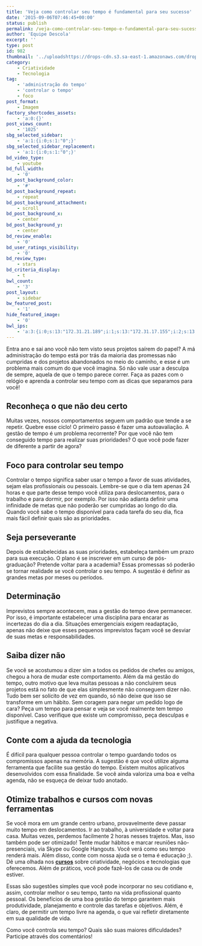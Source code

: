 ```yaml
---
title: 'Veja como controlar seu tempo é fundamental para seu sucesso'
date: '2015-09-06T07:46:45+00:00'
status: publish
permalink: /veja-como-controlar-seu-tempo-e-fundamental-para-seu-sucesso
author: 'Equipe Descola'
excerpt: ''
type: post
id: 982
thumbnail: '../uploadshttps://drops-cdn.s3.sa-east-1.amazonaws.com/drops-new/wp-content/uploads/2015/09/06074645/descola_otimize_tempo-150x150.png'
category:
    - Criatividade
    - Tecnologia
tag:
    - 'administração do tempo'
    - 'controlar o tempo'
    - foco
post_format:
    - Imagem
factory_shortcodes_assets:
    - 'a:0:{}'
post_views_count:
    - '1025'
sbg_selected_sidebar:
    - 'a:1:{i:0;s:1:"0";}'
sbg_selected_sidebar_replacement:
    - 'a:1:{i:0;s:1:"0";}'
bd_video_type:
    - youtube
bd_full_width:
    - '0'
bd_post_background_color:
    - '#'
bd_post_background_repeat:
    - repeat
bd_post_background_attachment:
    - scroll
bd_post_background_x:
    - center
bd_post_background_y:
    - center
bd_review_enable:
    - '0'
bd_user_ratings_visibility:
    - '0'
bd_review_type:
    - stars
bd_criteria_display:
    - t
bwl_count:
    - '3'
post_layout:
    - sidebar
bw_featured_post:
    - '1'
hide_featured_image:
    - '0'
bwl_ips:
    - 'a:3:{i:0;s:13:"172.31.21.189";i:1;s:13:"172.31.17.155";i:2;s:13:"172.31.53.135";}'
---
```

Entra ano e sai ano você não tem visto seus projetos saírem do papel? A má administração do tempo está por trás da maioria das promessas não cumpridas e dos projetos abandonados no meio do caminho, e esse é um problema mais comum do que você imagina. Só não vale usar a desculpa de sempre, aquela de que o tempo parece correr. Faça as pazes com o relógio e aprenda a controlar seu tempo com as dicas que separamos para você!

**Reconheça o que não deu certo**
---------------------------------

Muitas vezes, nossos comportamentos seguem um padrão que tende a se repetir. Quebre esse ciclo! O primeiro passo é fazer uma autoavaliação. A gestão de tempo é um problema recorrente? Por que você não tem conseguido tempo para realizar suas prioridades? O que você pode fazer de diferente a partir de agora?

**Foco para controlar seu tempo**
---------------------------------

Controlar o tempo significa saber usar o tempo a favor de suas atividades, sejam elas profissionais ou pessoais. Lembre-se que o dia tem apenas 24 horas e que parte desse tempo você utiliza para deslocamentos, para o trabalho e para dormir, por exemplo. Por isso não adianta definir uma infinidade de metas que não poderão ser cumpridas ao longo do dia. Quando você sabe o tempo disponível para cada tarefa do seu dia, fica mais fácil definir quais são as prioridades.

**Seja perseverante**
---------------------

Depois de estabelecidas as suas prioridades, estabeleça também um prazo para sua execução. O plano é se inscrever em um curso de pós-graduação? Pretende voltar para a academia? Essas promessas só poderão se tornar realidade se você controlar o seu tempo. A sugestão é definir as grandes metas por meses ou períodos.

**Determinação**
----------------

Imprevistos sempre acontecem, mas a gestão do tempo deve permanecer. Por isso, é importante estabelecer uma disciplina para encarar as incertezas do dia a dia. Situações emergenciais exigem readaptação, apenas não deixe que esses pequenos imprevistos façam você se desviar de suas metas e responsabilidades.

**Saiba dizer não**
-------------------

Se você se acostumou a dizer sim a todos os pedidos de chefes ou amigos, chegou a hora de mudar este comportamento. Além da má gestão do tempo, outro motivo que leva muitas pessoas a não concluírem seus projetos está no fato de que elas simplesmente não conseguem dizer não. Tudo bem ser solícito de vez em quando, só não deixe que isso se transforme em um hábito. Sem coragem para negar um pedido logo de cara? Peça um tempo para pensar e veja se você realmente tem tempo disponível. Caso verifique que existe um compromisso, peça desculpas e justifique a negativa.

**Conte com a ajuda da tecnologia**
-----------------------------------

É difícil para qualquer pessoa controlar o tempo guardando todos os compromissos apenas na memória. A sugestão é que você utilize alguma ferramenta que facilite sua gestão do tempo. Existem muitos aplicativos desenvolvidos com essa finalidade. Se você ainda valoriza uma boa e velha agenda, não se esqueça de deixar tudo anotado.

**Otimize trabalhos e cursos com novas ferramentas**
----------------------------------------------------

Se você mora em um grande centro urbano, provavelmente deve passar muito tempo em deslocamentos. Ir ao trabalho, à universidade e voltar para casa. Muitas vezes, perdemos facilmente 2 horas nesses trajetos. Mas, isso também pode ser otimizado! Tente mudar hábitos e marcar reuniões não-presenciais, via Skype ou Google Hangouts. Você verá como seu tempo renderá mais. Além disso, conte com nossa ajuda se o tema é educação ;). Dê uma olhada nos **[cursos](http://descola.org/cursos)** sobre criatividade, negócios e tecnologias que oferecemos. Além de práticos, você pode fazê-los de casa ou de onde estiver.

Essas são sugestões simples que você pode incorporar no seu cotidiano e, assim, controlar melhor o seu tempo, tanto na vida profissional quanto pessoal. Os benefícios de uma boa gestão do tempo garantem mais produtividade, planejamento e controle das tarefas e objetivos. Além, é claro, de permitir um tempo livre na agenda, o que vai refletir diretamente em sua qualidade de vida.

Como você controla seu tempo? Quais são suas maiores dificuldades? Participe através dos comentários!